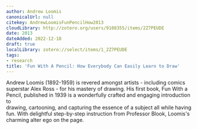 ```yaml
---
author: Andrew Loomis
canonicalUrl: null
citekey: AndrewLoomisFunPencilHow2013
cloudLibrary: http://zotero.org/users/9108355/items/2Z7PEUDE
date: 2013
dateAdded: 2022-12-18
draft: true
localLibrary: zotero://select/items/1_2Z7PEUDE
tags:
- research
title: 'Fun With A Pencil: How Everybody Can Easily Learn to Draw'
---
```

   
Andrew Loomis (1892-1959) is revered amongst artists - including comics   
superstar Alex Ross - for his mastery of drawing. His first book, Fun With a   
Pencil, published in 1939 is a wonderfully crafted and engaging introduction to   
drawing, cartooning, and capturing the essence of a subject all while having   
fun. With delightful step-by-step instruction from Professor Blook, Loomis's   
charming alter ego on the page.